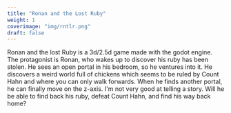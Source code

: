 ```yaml
---
title: "Ronan and the Lost Ruby"
weight: 1
coverimage: "img/rntlr.png"
draft: false
---
```

Ronan and the lost Ruby is a 3d/2.5d game made with the godot engine. The protagonist is Ronan, who wakes up to discover his ruby has been stolen. He sees an open portal in his bedroom, so he ventures into it. He discovers a weird world full of chickens which seems to be ruled by Count Hahn and where you can only walk forwards. When he finds another portal, he can finally move on the z-axis. I'm not very good at telling a story. Will he be able to find back his ruby, defeat Count Hahn, and find his way back home?
